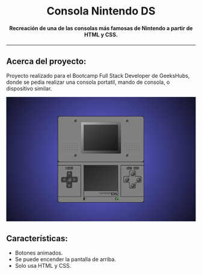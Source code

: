 <h1 align="center">Consola Nintendo DS</h1>

<h4 align="center">Recreación de una de las consolas más famosas de Nintendo a partir de HTML y CSS.<h4>

---

## Acerca del proyecto:

Proyecto realizado para el Bootcamp Full Stack Developer de GeeksHubs, donde se pedia realizar una consola portatil, mando de consola, o dispositivo similar.
  
  <img src="/img/ProyectoConsola.png">

## Características:

* Botones animados.
* Se puede encender la pantalla de arriba.
* Solo usa HTML y CSS.
